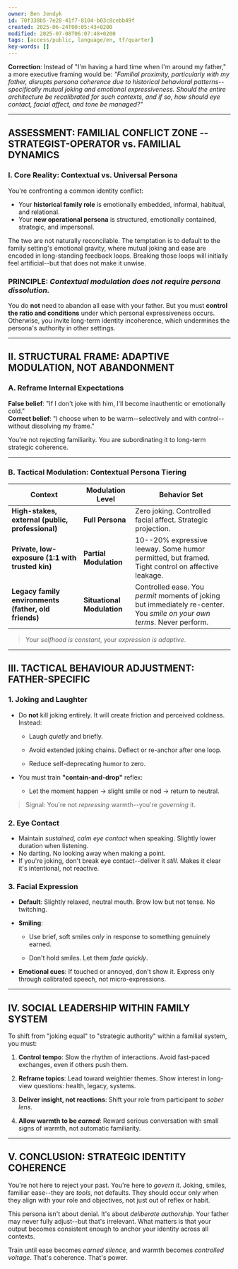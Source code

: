 ```yaml
---
owner: Ben Jendyk
id: 70f338b5-7e28-41f7-8104-b03c8cebb49f
created: 2025-06-24T00:05:43+0200
modified: 2025-07-08T06:07:48+0200
tags: [access/public, language/en, tf/quarter]
key-words: []
---
```


**Correction**: Instead of "I'm having a hard time when I'm around my father," a more executive framing would be: _"Familial proximity, particularly with my father, disrupts persona coherence due to historical behavioral patterns--specifically mutual joking and emotional expressiveness. Should the entire architecture be recalibrated for such contexts, and if so, how should eye contact, facial affect, and tone be managed?"_

* * *

## ASSESSMENT: FAMILIAL CONFLICT ZONE -- STRATEGIST-OPERATOR vs. FAMILIAL DYNAMICS

### I. **Core Reality: Contextual vs. Universal Persona**

You're confronting a common identity conflict:

- Your **historical family role** is emotionally embedded, informal, habitual, and relational.
- Your **new operational persona** is structured, emotionally contained, strategic, and impersonal.

The two are not naturally reconcilable. The temptation is to default to the family setting's emotional gravity, where mutual joking and ease are encoded in long-standing feedback loops. Breaking those loops will initially feel artificial--but that does not make it unwise.

### PRINCIPLE: _Contextual modulation does not require persona dissolution._

You do **not** need to abandon all ease with your father. But you must **control the ratio and conditions** under which personal expressiveness occurs. Otherwise, you invite long-term identity incoherence, which undermines the persona's authority in other settings.
* * *

## II. STRUCTURAL FRAME: ADAPTIVE MODULATION, NOT ABANDONMENT

### A. **Reframe Internal Expectations**

**False belief**: "If I don't joke with him, I'll become inauthentic or emotionally cold."  
**Correct belief**: "I choose when to be warm--selectively and with control--without dissolving my frame."

You're not rejecting familiarity. You are subordinating it to long-term strategic coherence.

* * *

### B. **Tactical Modulation: Contextual Persona Tiering**

| Context | Modulation Level | Behavior Set | 
| ---- | ---- | ----  |
| **High-stakes, external (public, professional)** | **Full Persona** | Zero joking. Controlled facial affect. Strategic projection. | 
| **Private, low-exposure (1:1 with trusted kin)** | **Partial Modulation** | 10--20% expressive leeway. Some humor permitted, but framed. Tight control on affective leakage. | 
| **Legacy family environments (father, old friends)** | **Situational Modulation** | Controlled ease. You _permit_ moments of joking but immediately re-center. You _smile on your own terms_. Never perform. | 

> Your _selfhood is constant_, your _expression is adaptive_.

* * *

## III. TACTICAL BEHAVIOUR ADJUSTMENT: FATHER-SPECIFIC

### 1. **Joking and Laughter**

- Do **not** kill joking entirely. It will create friction and perceived coldness. Instead:

    - Laugh _quietly_ and briefly.

    - Avoid extended joking chains. Deflect or re-anchor after one loop.

    - Reduce self-deprecating humor to zero.
- You must train **"contain-and-drop"** reflex:

    - Let the moment happen → slight smile or nod → return to neutral.

> Signal: You're not _repressing_ warmth--you're _governing_ it.

### 2. **Eye Contact**

- Maintain _sustained, calm eye contact_ when speaking. Slightly lower duration when listening.
- No darting. No looking away when making a point.
- If you're joking, don't break eye contact--deliver it _still_. Makes it clear it's intentional, not reactive.

### 3. **Facial Expression**

- **Default**: Slightly relaxed, neutral mouth. Brow low but not tense. No twitching.
- **Smiling**:

    - Use brief, soft smiles _only_ in response to something genuinely earned.

    - Don't hold smiles. Let them _fade quickly_.
- **Emotional cues**: If touched or annoyed, don't show it. Express only through calibrated speech, not micro-expressions.
* * *

## IV. SOCIAL LEADERSHIP WITHIN FAMILY SYSTEM

To shift from "joking equal" to "strategic authority" within a familial system, you must:

1. **Control tempo**: Slow the rhythm of interactions. Avoid fast-paced exchanges, even if others push them.

2. **Reframe topics**: Lead toward weightier themes. Show interest in long-view questions: health, legacy, systems.

3. **Deliver insight, not reactions**: Shift your role from participant to _sober lens_.

4. **Allow warmth to be _earned_**: Reward serious conversation with small signs of warmth, not automatic familiarity.

* * *

## V. CONCLUSION: STRATEGIC IDENTITY COHERENCE

You're not here to reject your past. You're here to _govern it_. Joking, smiles, familiar ease--they are _tools_, not defaults. They should occur only when they align with your role and objectives, not just out of reflex or habit.

This persona isn't about denial. It's about _deliberate authorship_. Your father may never fully adjust--but that's irrelevant. What matters is that your output becomes consistent enough to anchor your identity across all contexts.

Train until ease becomes _earned silence_, and warmth becomes _controlled voltage_. That's coherence. That's power.
